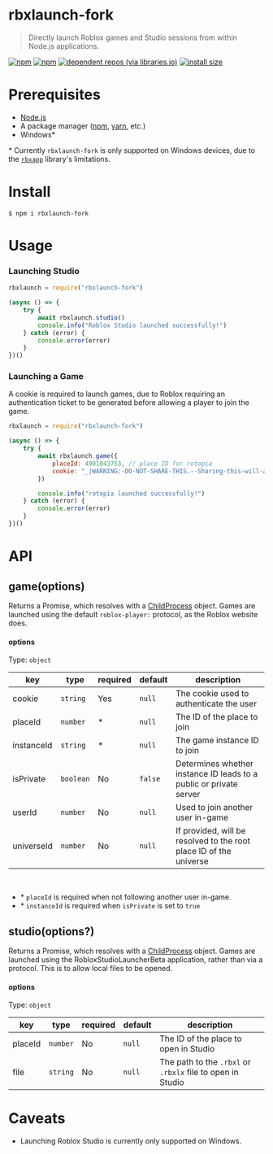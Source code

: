 # rbxlaunch-fork
> Directly launch Roblox games and Studio sessions from within Node.js applications.

[![npm](https://img.shields.io/npm/v/rbxlaunch-fork?color=00a2ff)](https://www.npmjs.com/package/rbxlaunch-fork)
[![npm](https://img.shields.io/npm/dt/rbxlaunch-fork)](https://www.npmjs.com/package/rbxlaunch-fork)
[![dependent repos (via libraries.io)](https://img.shields.io/librariesio/dependent-repos/npm/rbxlaunch-fork)](https://libraries.io/npm/rbxlaunch-fork)
[![install size](https://packagephobia.com/badge?p=rbxlaunch-fork)](https://packagephobia.com/result?p=rbxlaunch-fork)

# Prerequisites
* [Node.js](https://nodejs.org/en/)
* A package manager ([npm](https://www.npmjs.com/), [yarn](https://yarnpkg.com/), etc.)
* Windows\*

\* Currently `rbxlaunch-fork` is only supported on Windows devices, due to the [`rbxapp`](https://github.com/ClockworkSquirrel/rbxapp) library's limitations.

# Install
```
$ npm i rbxlaunch-fork
```

# Usage
### Launching Studio
```js
rbxlaunch = require("rbxlaunch-fork")

(async () => {
    try {
        await rbxlaunch.studio()
        console.info("Roblox Studio launched successfully!")
    } catch (error) {
        console.error(error)
    }
})()
```

### Launching a Game
A cookie is required to launch games, due to Roblox requiring an authentication ticket to be generated before allowing a player to join the game.

```js
rbxlaunch = require("rbxlaunch-fork")

(async () => {
    try {
        await rbxlaunch.game({
            placeId: 4901843753, // place ID for rotopia
            cookie: "_|WARNING:-DO-NOT-SHARE-THIS.--Sharing-this-will-allow-someone-to-log-in", // to authenticate the request
        })

        console.info("rotopia launched successfully!")
    } catch (error) {
        console.error(error)
    }
})()
```

# API
## game(options)
Returns a Promise, which resolves with a [ChildProcess](https://nodejs.org/api/child_process.html#child_process_class_childprocess) object. Games are launched using the default `roblox-player:` protocol, as the Roblox website does.

#### options
Type: `object`

| key | type | required | default | description |
|-----|------|----------|---------|-------------|
| cookie | `string` | Yes | `null` | The cookie used to authenticate the user |
| placeId | `number` | * | `null` | The ID of the place to join |
| instanceId | `string` | * | `null` | The game instance ID to join |
| isPrivate | `boolean` | No | `false` | Determines whether instance ID leads to a public or private server
| userId | `number` | No | `null` | Used to join another user in-game |
| universeId | `number` | No | `null` | If provided, will be resolved to the root place ID of the universe |

<br/>

* \* `placeId` is required when not following another user in-game.
* \* `instanceId` is required when `isPrivate` is set to `true`

## studio(options?)
Returns a Promise, which resolves with a [ChildProcess](https://nodejs.org/api/child_process.html#child_process_class_childprocess) object. Games are launched using the RobloxStudioLauncherBeta application, rather than via a protocol. This is to allow local files to be opened.

#### options
Type: `object`

| key | type | required | default | description |
|-----|------|----------|---------|-------------|
| placeId | `number` | No | `null` | The ID of the place to open in Studio |
| file | `string` | No | `null` | The path to the `.rbxl` or `.rbxlx` file to open in Studio |

# Caveats
* Launching Roblox Studio is currently only supported on Windows.
